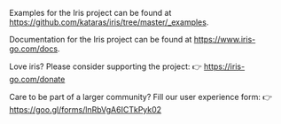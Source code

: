 Examples for the Iris project can be found at
<https://github.com/kataras/iris/tree/master/_examples>.

Documentation for the Iris project can be found at
<https://www.iris-go.com/docs>.

Love iris? Please consider supporting the project:
👉  https://iris-go.com/donate

Care to be part of a larger community? Fill our user experience form:
👉  https://goo.gl/forms/lnRbVgA6ICTkPyk02
